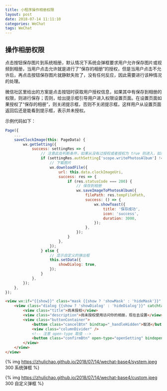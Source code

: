 ```yaml
---
title: 小程序操作相册权限
layout: post
date: 2018-07-14 11:11:10
categories: WeChat
tags: WeChat
---
```


## 操作相册权限

点击按钮保存图片到系统相册，默认情况下系统会弹框要求用户允许保存图片或视频到相册，当用户点击允许就是进行了“保存的相册”的授权，但是当用户点击不允许后，再点击按钮保存图片就静默失败了，没有任何反应，因此需要进行该种情况的处理。

微信社区里给出的方案是点击按钮时获取用户授权信息，如果其中有保存到相册的权限，则进行保存；否则，给出提示框引导用户进入权限设置页面。在设置页面如果授权了“保存的相册”，则关闭提示框，否则不关闭提示框，这样用户从设置页面返回后还是能看到提示框，表示并未授权。

示例代码如下：

```js
Page({
    ...
    saveClockImage(this: PageData) {
        wx.getSetting({
            success: settingRes => {
                // 注意此处判断条件，如果从没有过授权或者授权为 true 则进入，如果从没授权过 getSetting 返回是没有 writePhotosAlbum 的，直接进行下载系会弹出系统授权框，此后就都能拿到 writePhotosAlbum 的值了
                if (settingRes.authSetting['scope.writePhotosAlbum'] !== false) {
                    // 下载图片
                    wx.downloadFile({
                        url: this.data.clockImageUri,
                        success: res => {
                            if (res.statusCode === 200) {
                                // 保存到相册
                                wx.saveImageToPhotosAlbum({
                                    filePath: res.tempFilePath,
                                    success: () => {
                                        wx.showToast({
                                            title: '保存成功',
                                            icon: 'success',
                                            duration: 3000,
                                        });
                                    },
                                });
                            }
                        },
                    });
                } else {
                    // 显示自定义的弹出框
                    this.setData({
                        showDialog: true,
                    });
                }
            },
        });
    },
});
```

```html
<view wx:if="{{show}}" class="mask {{show ? 'showMask' : 'hideMask'}}" catchtap="_handleHidden">
    <view class="dialog {{show ? 'showDialog' : 'hideDialog'}}" catchtap="_stopPropagation">
        <view class="title">尚未授权</view>
        <view class="description">尚未授权使用访问你的相册，现在去设置</view>
        <view class="buttonContainer">
            <button class="cancelBtn" bindtap="_handleHidden">取消</button>
            <view class="columnDivider" />
            <!-- 注意 open-type 取值 -->
            <button class="confirmBtn" open-type="openSetting" bindopensetting="_handleConfirm">设置</button>
        </view>
    </view>
</view>
```

{% img https://zhulichao.github.io/2018/07/14/wechat-base4/system.jpeg 300 系统弹框 %}

{% img https://zhulichao.github.io/2018/07/14/wechat-base4/custom.jpeg 300 自定义弹框 %}

